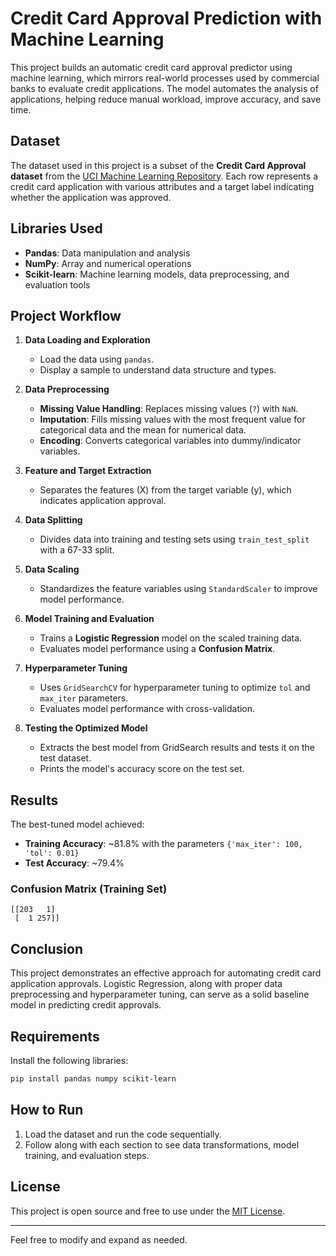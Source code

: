

# Credit Card Approval Prediction with Machine Learning

This project builds an automatic credit card approval predictor using machine learning, which mirrors real-world processes used by commercial banks to evaluate credit applications. The model automates the analysis of applications, helping reduce manual workload, improve accuracy, and save time.

## Dataset
The dataset used in this project is a subset of the **Credit Card Approval dataset** from the [UCI Machine Learning Repository](https://archive.ics.uci.edu/ml/index.php). Each row represents a credit card application with various attributes and a target label indicating whether the application was approved.

## Libraries Used
- **Pandas**: Data manipulation and analysis
- **NumPy**: Array and numerical operations
- **Scikit-learn**: Machine learning models, data preprocessing, and evaluation tools

## Project Workflow

1. **Data Loading and Exploration**
   - Load the data using `pandas`.
   - Display a sample to understand data structure and types.

2. **Data Preprocessing**
   - **Missing Value Handling**: Replaces missing values (`?`) with `NaN`.
   - **Imputation**: Fills missing values with the most frequent value for categorical data and the mean for numerical data.
   - **Encoding**: Converts categorical variables into dummy/indicator variables.

3. **Feature and Target Extraction**
   - Separates the features (X) from the target variable (y), which indicates application approval.

4. **Data Splitting**
   - Divides data into training and testing sets using `train_test_split` with a 67-33 split.

5. **Data Scaling**
   - Standardizes the feature variables using `StandardScaler` to improve model performance.

6. **Model Training and Evaluation**
   - Trains a **Logistic Regression** model on the scaled training data.
   - Evaluates model performance using a **Confusion Matrix**.

7. **Hyperparameter Tuning**
   - Uses `GridSearchCV` for hyperparameter tuning to optimize `tol` and `max_iter` parameters.
   - Evaluates model performance with cross-validation.

8. **Testing the Optimized Model**
   - Extracts the best model from GridSearch results and tests it on the test dataset.
   - Prints the model's accuracy score on the test set.

## Results
The best-tuned model achieved:
- **Training Accuracy**: ~81.8% with the parameters `{'max_iter': 100, 'tol': 0.01}`
- **Test Accuracy**: ~79.4%

### Confusion Matrix (Training Set)
```
[[203   1]
 [  1 257]]
```

## Conclusion
This project demonstrates an effective approach for automating credit card application approvals. Logistic Regression, along with proper data preprocessing and hyperparameter tuning, can serve as a solid baseline model in predicting credit approvals.

## Requirements
Install the following libraries:
```bash
pip install pandas numpy scikit-learn
```

## How to Run
1. Load the dataset and run the code sequentially.
2. Follow along with each section to see data transformations, model training, and evaluation steps.

## License
This project is open source and free to use under the [MIT License](LICENSE).

--- 

Feel free to modify and expand as needed.
